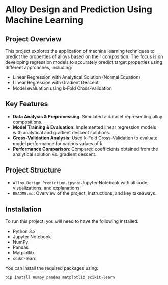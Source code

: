 # Alloy Design and Prediction Using Machine Learning

## Project Overview
This project explores the application of machine learning techniques to predict the properties of alloys based on their composition. The focus is on developing regression models to accurately predict target properties using different approaches, including:
- Linear Regression with Analytical Solution (Normal Equation)
- Linear Regression with Gradient Descent
- Model evaluation using k-Fold Cross-Validation

## Key Features
- **Data Analysis & Preprocessing**: Simulated a dataset representing alloy compositions.
- **Model Training & Evaluation**: Implemented linear regression models with analytical and gradient descent solutions.
- **Cross-Validation Analysis**: Used k-Fold Cross-Validation to evaluate model performance for various values of k.
- **Performance Comparison**: Compared coefficients obtained from the analytical solution vs. gradient descent.

## Project Structure
- `Alloy_Design_Prediction.ipynb`: Jupyter Notebook with all code, visualizations, and explanations.
- `README.md`: Overview of the project, instructions, and key takeaways.

## Installation
To run this project, you will need to have the following installed:
- Python 3.x
- Jupyter Notebook
- NumPy
- Pandas
- Matplotlib
- scikit-learn

You can install the required packages using:
```bash
pip install numpy pandas matplotlib scikit-learn
